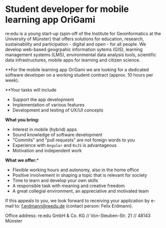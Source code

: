 # Student developer for mobile learning app OriGami

re:edu is a young start-up (spin-off of the Institute for Geoinformatics at the University of Münster) that offers solutions for education, research, sustainability and participation - digital and open - for all people. We develop web-based geogrpahic information sytems (GIS), learning management systems (LMS), environmental data analysis tools, scientific data infrastructures, mobile apps for learning and citizen science.

**For the mobile learning app OriGami we are looking for a dedicated software developer on a working student contract (approx. 10 hours per week).

**Your tasks will include

- Support the app development
- Implementation of various features
- Development and testing of UX/UI concepts

**What you bring:**

- Interest in mobile (hybrid) apps
- Sound knowledge of software development
- "Commits" and "pull requests" are not foreign words to you
- Experience with `Angular` and `RxJS` is advantageous
- Motivation and independent work

**What we offer:***

- Flexible working hours and autonomy, also in the home office
- Positive involvement in shaping a topic that is relevant for society
- Time to learn and develop your own skills
- A responsible task with meaning and creative freedom
- A great collegial environment, an appreciative and motivated team

If this appeals to you, we look forward to receiving your application by e-mail to: f.erdmann@reedu.de (contact person: Felix Erdmann).

Office address:
re:edu GmbH \& Co. KG // Von-Steuben-Str. 21 // 48143 Münster

